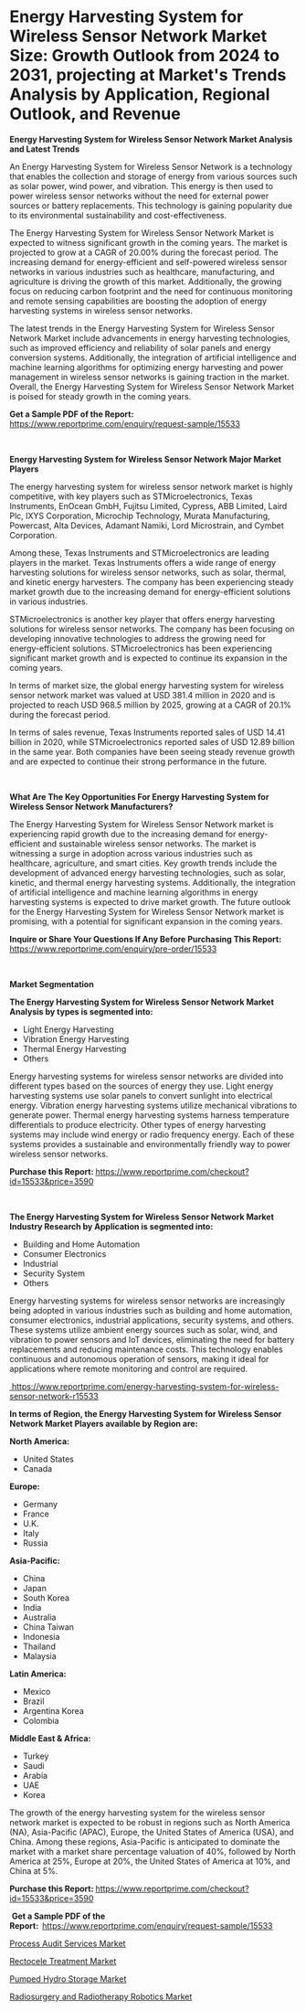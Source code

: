 <p><h1>Energy Harvesting System for Wireless Sensor Network Market Size: Growth Outlook from 2024 to 2031, projecting at Market's Trends Analysis by Application, Regional Outlook, and Revenue</h1></p><p><strong>Energy Harvesting System for Wireless Sensor Network Market Analysis and Latest Trends</strong></p>
<p><p>An Energy Harvesting System for Wireless Sensor Network is a technology that enables the collection and storage of energy from various sources such as solar power, wind power, and vibration. This energy is then used to power wireless sensor networks without the need for external power sources or battery replacements. This technology is gaining popularity due to its environmental sustainability and cost-effectiveness.</p><p>The Energy Harvesting System for Wireless Sensor Network Market is expected to witness significant growth in the coming years. The market is projected to grow at a CAGR of 20.00% during the forecast period. The increasing demand for energy-efficient and self-powered wireless sensor networks in various industries such as healthcare, manufacturing, and agriculture is driving the growth of this market. Additionally, the growing focus on reducing carbon footprint and the need for continuous monitoring and remote sensing capabilities are boosting the adoption of energy harvesting systems in wireless sensor networks.</p><p>The latest trends in the Energy Harvesting System for Wireless Sensor Network Market include advancements in energy harvesting technologies, such as improved efficiency and reliability of solar panels and energy conversion systems. Additionally, the integration of artificial intelligence and machine learning algorithms for optimizing energy harvesting and power management in wireless sensor networks is gaining traction in the market. Overall, the Energy Harvesting System for Wireless Sensor Network Market is poised for steady growth in the coming years.</p></p>
<p><strong>Get a Sample PDF of the Report:&nbsp;</strong> <a href="https://www.reportprime.com/enquiry/request-sample/15533">https://www.reportprime.com/enquiry/request-sample/15533</a></p>
<p>&nbsp;</p>
<p><strong>Energy Harvesting System for Wireless Sensor Network Major Market Players</strong></p>
<p><p>The energy harvesting system for wireless sensor network market is highly competitive, with key players such as STMicroelectronics, Texas Instruments, EnOcean GmbH, Fujitsu Limited, Cypress, ABB Limited, Laird Plc, IXYS Corporation, Microchip Technology, Murata Manufacturing, Powercast, Alta Devices, Adamant Namiki, Lord Microstrain, and Cymbet Corporation.</p><p>Among these, Texas Instruments and STMicroelectronics are leading players in the market. Texas Instruments offers a wide range of energy harvesting solutions for wireless sensor networks, such as solar, thermal, and kinetic energy harvesters. The company has been experiencing steady market growth due to the increasing demand for energy-efficient solutions in various industries.</p><p>STMicroelectronics is another key player that offers energy harvesting solutions for wireless sensor networks. The company has been focusing on developing innovative technologies to address the growing need for energy-efficient solutions. STMicroelectronics has been experiencing significant market growth and is expected to continue its expansion in the coming years.</p><p>In terms of market size, the global energy harvesting system for wireless sensor network market was valued at USD 381.4 million in 2020 and is projected to reach USD 968.5 million by 2025, growing at a CAGR of 20.1% during the forecast period.</p><p>In terms of sales revenue, Texas Instruments reported sales of USD 14.41 billion in 2020, while STMicroelectronics reported sales of USD 12.89 billion in the same year. Both companies have been seeing steady revenue growth and are expected to continue their strong performance in the future.</p></p>
<p>&nbsp;</p>
<p><strong>What Are The Key Opportunities For Energy Harvesting System for Wireless Sensor Network Manufacturers?</strong></p>
<p><p>The Energy Harvesting System for Wireless Sensor Network market is experiencing rapid growth due to the increasing demand for energy-efficient and sustainable wireless sensor networks. The market is witnessing a surge in adoption across various industries such as healthcare, agriculture, and smart cities. Key growth trends include the development of advanced energy harvesting technologies, such as solar, kinetic, and thermal energy harvesting systems. Additionally, the integration of artificial intelligence and machine learning algorithms in energy harvesting systems is expected to drive market growth. The future outlook for the Energy Harvesting System for Wireless Sensor Network market is promising, with a potential for significant expansion in the coming years.</p></p>
<p><strong>Inquire or Share Your Questions If Any Before Purchasing This Report:</strong> <a href="https://www.reportprime.com/enquiry/pre-order/15533">https://www.reportprime.com/enquiry/pre-order/15533</a></p>
<p>&nbsp;</p>
<p><strong>Market Segmentation</strong></p>
<p><strong>The Energy Harvesting System for Wireless Sensor Network Market Analysis by types is segmented into:</strong></p>
<p><ul><li>Light Energy Harvesting</li><li>Vibration Energy Harvesting</li><li>Thermal Energy Harvesting</li><li>Others</li></ul></p>
<p><p>Energy harvesting systems for wireless sensor networks are divided into different types based on the sources of energy they use. Light energy harvesting systems use solar panels to convert sunlight into electrical energy. Vibration energy harvesting systems utilize mechanical vibrations to generate power. Thermal energy harvesting systems harness temperature differentials to produce electricity. Other types of energy harvesting systems may include wind energy or radio frequency energy. Each of these systems provides a sustainable and environmentally friendly way to power wireless sensor networks.</p></p>
<p><strong>Purchase this Report:&nbsp;</strong><a href="https://www.reportprime.com/checkout?id=15533&price=3590">https://www.reportprime.com/checkout?id=15533&price=3590</a></p>
<p>&nbsp;</p>
<p><strong>The Energy Harvesting System for Wireless Sensor Network Market Industry Research by Application is segmented into:</strong></p>
<p><ul><li>Building and Home Automation</li><li>Consumer Electronics</li><li>Industrial</li><li>Security System</li><li>Others</li></ul></p>
<p><p>Energy harvesting systems for wireless sensor networks are increasingly being adopted in various industries such as building and home automation, consumer electronics, industrial applications, security systems, and others. These systems utilize ambient energy sources such as solar, wind, and vibration to power sensors and IoT devices, eliminating the need for battery replacements and reducing maintenance costs. This technology enables continuous and autonomous operation of sensors, making it ideal for applications where remote monitoring and control are required.</p></p>
<p><a href="https://www.reportprime.com/energy-harvesting-system-for-wireless-sensor-network-r15533">&nbsp;https://www.reportprime.com/energy-harvesting-system-for-wireless-sensor-network-r15533</a></p>
<p><strong>In terms of Region, the Energy Harvesting System for Wireless Sensor Network Market Players available by Region are:</strong></p>
<p>
    <p> <strong> North America: </strong>
        <ul>
            <li>United States</li>
            <li>Canada</li>
        </ul>
        </p> 
    <p> <strong> Europe: </strong>
        <ul>
            <li>Germany</li>
            <li>France</li>
            <li>U.K.</li>
            <li>Italy</li>
            <li>Russia</li>
        </ul>
        </p> 
    <p> <strong> Asia-Pacific: </strong>
        <ul>
            <li>China</li>
            <li>Japan</li>
            <li>South Korea</li>
            <li>India</li>
            <li>Australia</li>
            <li>China Taiwan</li>
            <li>Indonesia</li>
            <li>Thailand</li>
            <li>Malaysia</li>
        </ul>
        </p> 
    <p> <strong> Latin America: </strong>
        <ul>
            <li>Mexico</li>
            <li>Brazil</li>
            <li>Argentina Korea</li>
            <li>Colombia</li>
        </ul>
        </p> 
    <p> <strong> Middle East & Africa: </strong>
        <ul>
            <li>Turkey</li>
            <li>Saudi</li>
            <li>Arabia</li>
            <li>UAE</li>
            <li>Korea</li>
        </ul>
    </p>
    </p>
<p><p>The growth of the energy harvesting system for the wireless sensor network market is expected to be robust in regions such as North America (NA), Asia-Pacific (APAC), Europe, the United States of America (USA), and China. Among these regions, Asia-Pacific is anticipated to dominate the market with a market share percentage valuation of 40%, followed by North America at 25%, Europe at 20%, the United States of America at 10%, and China at 5%.</p></p>
<p><strong>Purchase this Report: </strong><a href="https://www.reportprime.com/checkout?id=15533&price=3590">https://www.reportprime.com/checkout?id=15533&price=3590</a></p>
<p>&nbsp;<strong>Get a Sample PDF of the Report:&nbsp;&nbsp;</strong><a href="https://www.reportprime.com/enquiry/request-sample/15533">https://www.reportprime.com/enquiry/request-sample/15533</a></p>
<p><strong></strong></p>
<p><p><a href="https://github.com/gdfhhhj/Market-Research-Report-List-6/blob/main/process-audit-services-market.md">Process Audit Services Market</a></p><p><a href="https://github.com/julian6Skinner/Market-Research-Report-List-1/blob/main/rectocele-treatment-market.md">Rectocele Treatment Market</a></p><p><a href="https://github.com/RichRobinson5/Market-Research-Report-List-6/blob/main/pumped-hydro-storage-market.md">Pumped Hydro Storage Market</a></p><p><a href="https://github.com/mandarincruisesvn/Market-Research-Report-List-1/blob/main/radiosurgery-and-radiotherapy-robotics-market.md">Radiosurgery and Radiotherapy Robotics Market</a></p></p>